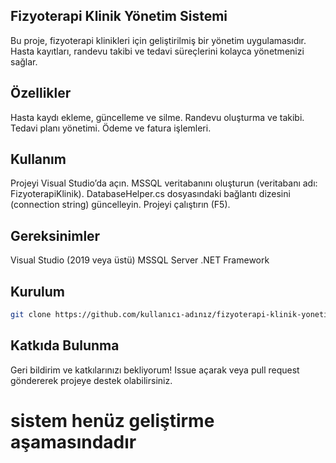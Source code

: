 ## Fizyoterapi Klinik Yönetim Sistemi
Bu proje, fizyoterapi klinikleri için geliştirilmiş bir yönetim uygulamasıdır. Hasta kayıtları, randevu takibi ve tedavi süreçlerini kolayca yönetmenizi sağlar.
## Özellikler

Hasta kaydı ekleme, güncelleme ve silme.
Randevu oluşturma ve takibi.
Tedavi planı yönetimi.
Ödeme ve fatura işlemleri.

## Kullanım

Projeyi Visual Studio’da açın.
MSSQL veritabanını oluşturun (veritabanı adı: FizyoterapiKlinik).
DatabaseHelper.cs dosyasındaki bağlantı dizesini (connection string) güncelleyin.
Projeyi çalıştırın (F5).

## Gereksinimler

Visual Studio (2019 veya üstü)
MSSQL Server
.NET Framework

## Kurulum
```bash
git clone https://github.com/kullanıcı-adınız/fizyoterapi-klinik-yonetim.git
```
## Katkıda Bulunma
Geri bildirim ve katkılarınızı bekliyorum! Issue açarak veya pull request göndererek projeye destek olabilirsiniz.

# sistem henüz geliştirme aşamasındadır
